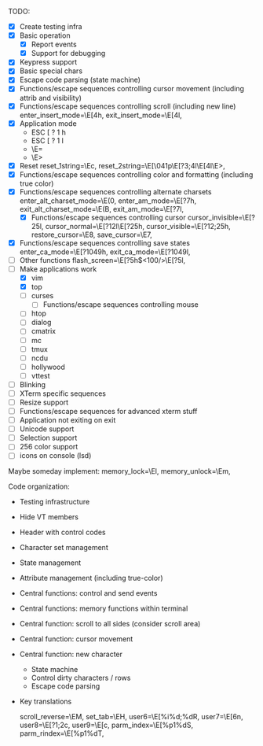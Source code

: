 TODO:
  - [x] Create testing infra
  - [x] Basic operation
    - [x] Report events
    - [x] Support for debugging
  - [x] Keypress support
  - [x] Basic special chars
  - [x] Escape code parsing (state machine)
  - [x] Functions/escape sequences controlling cursor movement (including attrib and visibility)
  - [x] Functions/escape sequences controlling scroll (including new line)
            enter_insert_mode=\E[4h,
            exit_insert_mode=\E[4l,
  - [x] Application mode
    - ESC [ ? 1 h
    - ESC [ ? 1 l
    - \E=
    - \E>
  - [x] Reset
            reset_1string=\Ec,
            reset_2string=\E[\041p\E[?3;4l\E[4l\E>,
  - [x] Functions/escape sequences controlling color and formatting (including true color)
  - [x] Functions/escape sequences controlling alternate charsets
            enter_alt_charset_mode=\E(0,
            enter_am_mode=\E[?7h,
            exit_alt_charset_mode=\E(B,
            exit_am_mode=\E[?7l,
    - [x] Functions/escape sequences controlling cursor
      cursor_invisible=\E[?25l,
      cursor_normal=\E[?12l\E[?25h,
      cursor_visible=\E[?12;25h,
      restore_cursor=\E8,
      save_cursor=\E7,
  - [x] Functions/escape sequences controlling save states
            enter_ca_mode=\E[?1049h,
            exit_ca_mode=\E[?1049l,
  - [ ] Other functions
            flash_screen=\E[?5h$<100/>\E[?5l,
  - [ ] Make applications work
    - [x] vim
    - [x] top
    - [ ] curses
      - [ ] Functions/escape sequences controlling mouse
    - [ ] htop
    - [ ] dialog
    - [ ] cmatrix
    - [ ] mc
    - [ ] tmux
    - [ ] ncdu
    - [ ] hollywood
    - [ ] vttest
  - [ ] Blinking
  - [ ] XTerm specific sequences
  - [ ] Resize support
  - [ ] Functions/escape sequences for advanced xterm stuff
  - [ ] Application not exiting on exit
  - [ ] Unicode support
  - [ ] Selection support
  - [ ] 256 color support
  - [ ] icons on console (lsd)

Maybe someday implement:
    memory_lock=\El,
    memory_unlock=\Em,

Code organization:
  - Testing infrastructure
  - Hide VT members
  - Header with control codes
  - Character set management
  - State management
  - Attribute management (including true-color)
  - Central functions: control and send events
  - Central functions: memory functions within terminal
  - Central function: scroll to all sides (consider scroll area)
  - Central function: cursor movement
  - Central function: new character
    - State machine
    - Control dirty characters / rows
    - Escape code parsing
  - Key translations

    scroll_reverse=\EM,
    set_tab=\EH,
    user6=\E[%i%d;%dR,
    user7=\E[6n,
    user8=\E[?1;2c,
    user9=\E[c,
    parm_index=\E[%p1%dS,
    parm_rindex=\E[%p1%dT,
